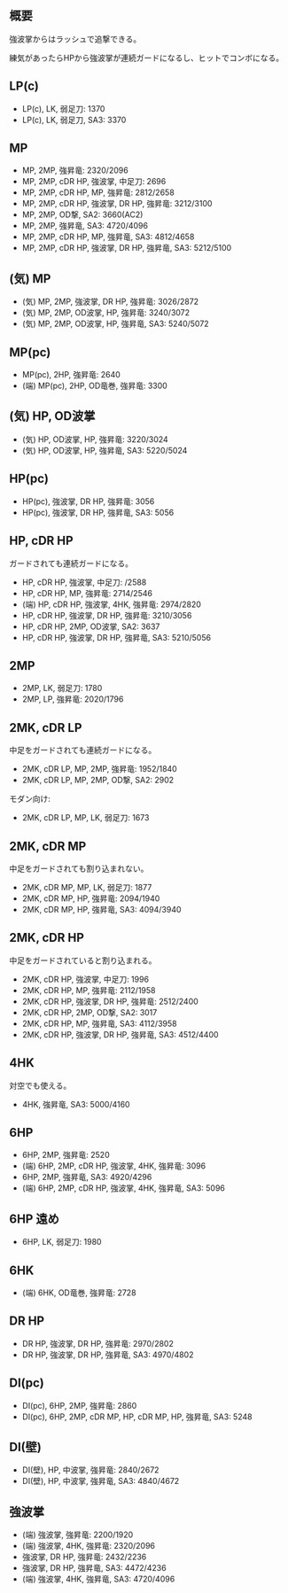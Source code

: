 ## 概要

強波掌からはラッシュで追撃できる。

練気があったらHPから強波掌が連続ガードになるし、ヒットでコンボになる。

## LP(c)

- LP(c), LK, 弱足刀: 1370
- LP(c), LK, 弱足刀, SA3: 3370

## MP

- MP, 2MP, 強昇竜: 2320/2096
- MP, 2MP, cDR HP, 強波掌, 中足刀: 2696
- MP, 2MP, cDR HP, MP, 強昇竜: 2812/2658
- MP, 2MP, cDR HP, 強波掌, DR HP, 強昇竜: 3212/3100
- MP, 2MP, OD撃, SA2: 3660(AC2)
- MP, 2MP, 強昇竜, SA3: 4720/4096
- MP, 2MP, cDR HP, MP, 強昇竜, SA3: 4812/4658
- MP, 2MP, cDR HP, 強波掌, DR HP, 強昇竜, SA3: 5212/5100

## (気) MP

- (気) MP, 2MP, 強波掌, DR HP, 強昇竜: 3026/2872
- (気) MP, 2MP, OD波掌, HP, 強昇竜: 3240/3072
- (気) MP, 2MP, OD波掌, HP, 強昇竜, SA3: 5240/5072

## MP(pc)

- MP(pc), 2HP, 強昇竜: 2640
- (端) MP(pc), 2HP, OD竜巻, 強昇竜: 3300

## (気) HP, OD波掌

- (気) HP, OD波掌, HP, 強昇竜: 3220/3024
- (気) HP, OD波掌, HP, 強昇竜, SA3: 5220/5024

## HP(pc)

- HP(pc), 強波掌, DR HP, 強昇竜: 3056
- HP(pc), 強波掌, DR HP, 強昇竜, SA3: 5056

## HP, cDR HP

ガードされても連続ガードになる。

- HP, cDR HP, 強波掌, 中足刀: /2588
- HP, cDR HP, MP, 強昇竜: 2714/2546
- (端) HP, cDR HP, 強波掌, 4HK, 強昇竜: 2974/2820
- HP, cDR HP, 強波掌, DR HP, 強昇竜: 3210/3056
- HP, cDR HP, 2MP, OD波掌, SA2: 3637
- HP, cDR HP, 強波掌, DR HP, 強昇竜, SA3: 5210/5056

## 2MP

- 2MP, LK, 弱足刀: 1780
- 2MP, LP, 強昇竜: 2020/1796

## 2MK, cDR LP

中足をガードされても連続ガードになる。

- 2MK, cDR LP, MP, 2MP, 強昇竜: 1952/1840
- 2MK, cDR LP, MP, 2MP, OD撃, SA2: 2902

モダン向け:

- 2MK, cDR LP, MP, LK, 弱足刀: 1673

## 2MK, cDR MP

中足をガードされても割り込まれない。

- 2MK, cDR MP, MP, LK, 弱足刀: 1877
- 2MK, cDR MP, HP, 強昇竜: 2094/1940
- 2MK, cDR MP, HP, 強昇竜, SA3: 4094/3940

## 2MK, cDR HP

中足をガードされていると割り込まれる。

- 2MK, cDR HP, 強波掌, 中足刀: 1996
- 2MK, cDR HP, MP, 強昇竜: 2112/1958
- 2MK, cDR HP, 強波掌, DR HP, 強昇竜: 2512/2400
- 2MK, cDR HP, 2MP, OD撃, SA2: 3017
- 2MK, cDR HP, MP, 強昇竜, SA3: 4112/3958
- 2MK, cDR HP, 強波掌, DR HP, 強昇竜, SA3: 4512/4400

## 4HK

対空でも使える。

- 4HK, 強昇竜, SA3: 5000/4160

## 6HP

- 6HP, 2MP, 強昇竜: 2520
- (端) 6HP, 2MP, cDR HP, 強波掌, 4HK, 強昇竜: 3096
- 6HP, 2MP, 強昇竜, SA3: 4920/4296
- (端) 6HP, 2MP, cDR HP, 強波掌, 4HK, 強昇竜, SA3: 5096

## 6HP 遠め

- 6HP, LK, 弱足刀: 1980

## 6HK

- (端) 6HK, OD竜巻, 強昇竜: 2728

## DR HP

- DR HP, 強波掌, DR HP, 強昇竜: 2970/2802
- DR HP, 強波掌, DR HP, 強昇竜, SA3: 4970/4802

## DI(pc)

- DI(pc), 6HP, 2MP, 強昇竜: 2860
- DI(pc), 6HP, 2MP, cDR MP, HP, cDR MP, HP, 強昇竜, SA3: 5248

## DI(壁)

- DI(壁), HP, 中波掌, 強昇竜: 2840/2672
- DI(壁), HP, 中波掌, 強昇竜, SA3: 4840/4672

## 強波掌

- (端) 強波掌, 強昇竜: 2200/1920
- (端) 強波掌, 4HK, 強昇竜: 2320/2096
- 強波掌, DR HP, 強昇竜: 2432/2236
- 強波掌, DR HP, 強昇竜, SA3: 4472/4236
- (端) 強波掌, 4HK, 強昇竜, SA3: 4720/4096
